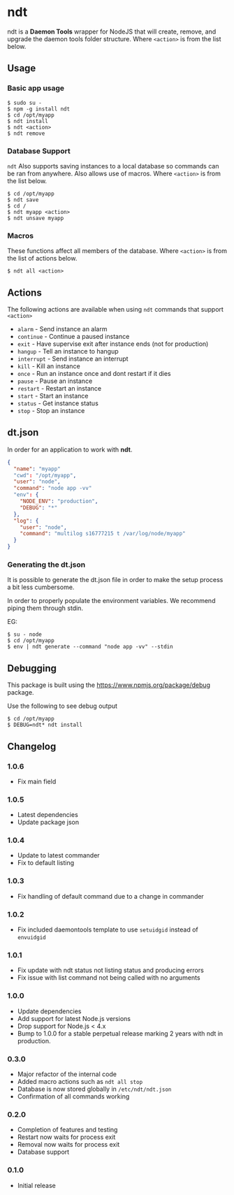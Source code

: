 ndt
============

ndt is a **Daemon Tools** wrapper for NodeJS that will create, remove, and
upgrade the daemon tools folder structure. Where `<action>` is from the
list below.

## Usage

### Basic app usage
```
$ sudo su -
$ npm -g install ndt
$ cd /opt/myapp
$ ndt install
$ ndt <action>
$ ndt remove
```

### Database Support

`ndt` Also supports saving instances to a local database so commands can be
ran from anywhere. Also allows use of macros. Where `<action>` is from the
list below.

```
$ cd /opt/myapp
$ ndt save
$ cd /
$ ndt myapp <action>
$ ndt unsave myapp

```

### Macros

These functions affect all members of the database. Where `<action>` is from the
list of actions below.

```
$ ndt all <action>
```

## Actions

The following actions are available when using `ndt` commands that support
`<action>`

* `alarm` - Send instance an alarm
* `continue` - Continue a paused instance
* `exit` - Have supervise exit after instance ends (not for production)
* `hangup` - Tell an instance to hangup
* `interrupt` - Send instance an interrupt
* `kill` - Kill an instance
* `once` - Run an instance once and dont restart if it dies
* `pause` - Pause an instance
* `restart` - Restart an instance
* `start` - Start an instance
* `status` - Get instance status
* `stop` - Stop an instance

## dt.json

In order for an application to work with **ndt**.

```json
{
  "name": "myapp"
  "cwd": "/opt/myapp",
  "user": "node",
  "command": "node app -vv"
  "env": {
    "NODE_ENV": "production",
    "DEBUG": "*"
  },
  "log": {
    "user": "node",
    "command": "multilog s16777215 t /var/log/node/myapp"
  }
}
```

### Generating the dt.json

It is possible to generate the dt.json file in order to make the setup process
a bit less cumbersome.

In order to properly populate the environment variables. We recommend piping
them through stdin.

EG:
```
$ su - node
$ cd /opt/myapp
$ env | ndt generate --command "node app -vv" --stdin
```

## Debugging

This package is built using the https://www.npmjs.org/package/debug package.

Use the following to see debug output

```
$ cd /opt/myapp
$ DEBUG=ndt* ndt install
```

## Changelog

### 1.0.6
* Fix main field

### 1.0.5
* Latest dependencies
* Update package json

### 1.0.4
* Update to latest commander
* Fix to default listing

### 1.0.3
* Fix handling of default command due to a change in commander

### 1.0.2
* Fix included daemontools template to use `setuidgid` instead of `envuidgid`

### 1.0.1
* Fix update with ndt status not listing status and producing errors
* Fix issue with list command not being called with no arguments

### 1.0.0
* Update dependencies
* Add support for latest Node.js versions
* Drop support for Node.js < 4.x
* Bump to 1.0.0 for a stable perpetual release marking 2 years with ndt in production.

### 0.3.0
* Major refactor of the internal code
* Added macro actions such as `ndt all stop`
* Database is now stored globally in `/etc/ndt/ndt.json`
* Confirmation of all commands working

### 0.2.0
* Completion of features and testing
* Restart now waits for process exit
* Removal now waits for process exit
* Database support

### 0.1.0

* Initial release

